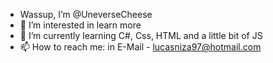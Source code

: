 - Wassup, I’m @UneverseCheese
- 👀 I’m interested in learn more
- 🌱 I’m currently learning C#, Css, HTML and a little bit of JS
- 📫 How to reach me: in E-Mail - lucasniza97@hotmail.com

<!---
UneverseCheese/UneverseCheese is a ✨ special ✨ repository because its `README.md` (this file) appears on your GitHub profile.
You can click the Preview link to take a look at your changes.
--->
